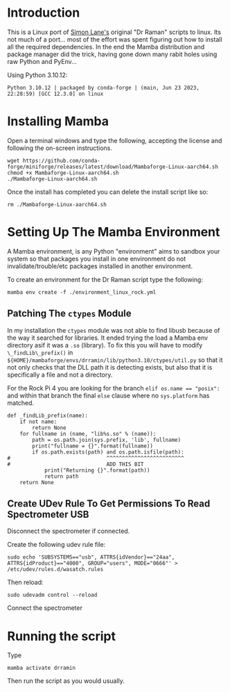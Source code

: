 # Introduction

This is a Linux port of [Simon Lane's](https://github.com/SimonLane) original "Dr Raman" scripts to linux. Its not much of a port... most of the effort was spent figuring out how to install all the required dependencies. In the end the Mamba distribution and package manager did the trick, having gone down many rabit holes using raw Python and PyEnv...

Using Python 3.10.12:
```
Python 3.10.12 | packaged by conda-forge | (main, Jun 23 2023, 22:28:59) [GCC 12.3.0] on linux
```

# Installing Mamba
Open a terminal windows and type the following, accepting the license and following the on-screen instructions.

```
wget https://github.com/conda-forge/miniforge/releases/latest/download/Mambaforge-Linux-aarch64.sh
chmod +x Mambaforge-Linux-aarch64.sh
./Mambaforge-Linux-aarch64.sh
```

Once the install has completed you can delete the install script like so:

```
rm ./Mambaforge-Linux-aarch64.sh
```


# Setting Up The Mamba Environment

A Mamba environment, is any Python "environment" aims to sandbox your system so that packages you install in one environment do not invalidate/trouble/etc packages installed in another environment.

To create an environment for the Dr Raman script type the following:

```
mamba env create -f ./environment_linux_rock.yml
```

## Patching The `ctypes` Module

In my installation the `ctypes` module was not able to find libusb because of the way it searched for libraries. It ended trying the load a Mamba env directory asif it was a `.so` (library). To fix this you will have to modify `\_findLib\_prefix()` in `${HOME}/mambaforge/envs/drramin/lib/python3.10/ctypes/util.py` so that it not only checks that the DLL path it is detecting exists, but also that it is specifically a file and not a directory.

For the Rock Pi 4 you are looking for the branch `elif os.name == "posix":` and within that branch the final `else` clause where no `sys.platform` has matched.

```
def _findLib_prefix(name):
    if not name:
        return None
    for fullname in (name, "lib%s.so" % (name)):
        path = os.path.join(sys.prefix, 'lib', fullname)
        print("fullname = {}".format(fullname))
        if os.path.exists(path) and os.path.isfile(path):
#                               ^^^^^^^^^^^^^^^^^^^^^^^^^
#                               ADD THIS BIT
            print("Returning {}".format(path))
            return path
    return None
```

## Create UDev Rule To Get Permissions To Read Spectrometer USB
Disconnect the spectrometer if connected.

Create the following udev rule file:

```
sudo echo 'SUBSYSTEMS=="usb", ATTRS{idVendor}=="24aa", ATTRS{idProduct}=="4000", GROUP="users", MODE="0666"' > /etc/udev/rules.d/wasatch.rules
```

Then reload:

```
sudo udevadm control --reload 
```

Connect the spectrometer


# Running the script
Type

```
mamba activate drramin
```

Then run the script as you would usually.
 
